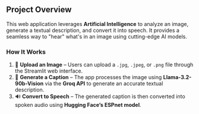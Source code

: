 ## Project Overview

This web application leverages **Artificial Intelligence** to analyze an image, generate a textual description, and convert it into speech. It provides a seamless way to "hear" what's in an image using cutting-edge AI models.

### How It Works

1. 📸 **Upload an Image** – Users can upload a `.jpg`, `.jpeg`, or `.png` file through the Streamlit web interface.
2. 📝 **Generate a Caption** – The app processes the image using **Llama-3.2-90b-Vision** via the **Groq API** to generate an accurate textual description.
3. 🔊 **Convert to Speech** – The generated caption is then converted into spoken audio using **Hugging Face’s ESPnet model**.
